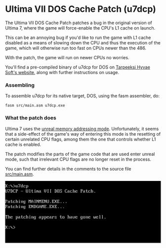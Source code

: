 # Ultima VII DOS Cache Patch (u7dcp)
The Ultima VII DOS Cache Patch patches a bug in the original version of Ultima 7, where the game will force-enable the CPU's L1 cache on launch.

This can be an annoying bug if you'd like to run the game with L1 cache disabled as a means of slowing down the CPU and thus the execution of the game, which will otherwise run too fast on CPUs newer than the 486.

With the patch, the game will run on newer CPUs no worries.

You'll find a pre-compiled binary of u7dcp for DOS on [Tarpeeksi Hyvae Soft's website](http://tarpeeksihyvaesoft.com/soft/), along with further instructions on usage.

### Assembling
To assemble u7dcp for its native target, DOS, using the fasm assembler, do:
```
fasm src/main.asm u7dcp.exe
```

### What the patch does
Ultima 7 uses the [unreal memory addressing mode](https://en.wikipedia.org/wiki/Unreal_mode). Unfortunately, it seems that a side-effect of the game's way of entering this mode is the resetting of certain unrelated CPU flags, among them the one that controls whether L1 cache is enabled.

The patch modifies the parts of the game code that are used enter unreal mode, such that irrelevant CPU flags are no longer reset in the process.

You can find further details in the comments to the source file [src/main.asm](src/main.asm).

![A screenshot of u7dcp](images/screenshot.png)
